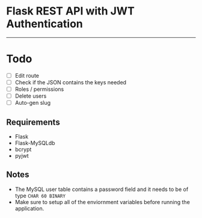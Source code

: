 # Flask REST API with JWT Authentication

---
# Todo
- [ ] Edit route
- [ ] Check if the JSON contains the keys needed
- [ ] Roles / permissions
- [ ] Delete users
- [ ] Auto-gen slug
## Requirements
* Flask
* Flask-MySQLdb
* bcrypt
* pyjwt
## Notes
* The MySQL user table contains a password field and it needs to be of type ``CHAR 60 BINARY``
* Make sure to setup all of the enviornment variables before running the application.
